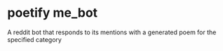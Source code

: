 # poetify me_bot
A reddit bot that responds to its mentions with a generated poem for the specified category
